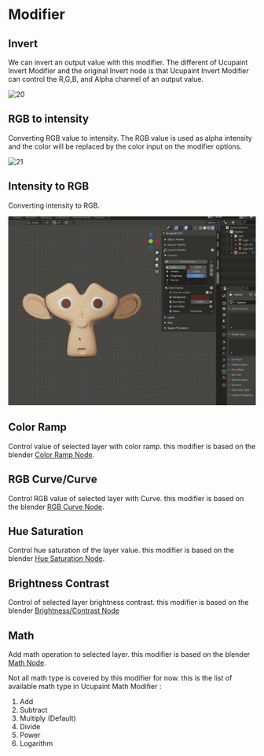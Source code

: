 # Modifier

## Invert

We can invert an output value with this modifier. The different of Ucupaint Invert Modifier and the original Invert node is that Ucupaint Invert Modifier can control the R,G,B, and Alpha channel of an output value.

![20](source/04.modifier/20.gif)

## RGB to intensity

Converting RGB value to intensity. The RGB value is used as alpha intensity and the color will be replaced by the color input on the modifier options.

![21](source/04.modifier/21.gif)

## Intensity to RGB

Converting intensity to RGB.

![22](source/04.modifier/22.gif)

## Color Ramp

Control value of selected layer with color ramp. this modifier is based on the blender [Color Ramp Node](https://docs.blender.org/manual/en/latest/modeling/geometry_nodes/color/color_ramp.html).  

## RGB Curve/Curve

Control RGB value of selected layer with Curve. this modifier is based on the blender [RGB Curve Node](https://docs.blender.org/manual/en/latest/render/shader_nodes/color/rgb_curves.html).

## Hue Saturation

Control hue saturation of the layer value. this modifier is based on the blender [Hue Saturation Node](https://docs.blender.org/manual/en/latest/render/shader_nodes/color/hue_saturation.html).

## Brightness Contrast

Control of selected layer brightness contrast. this modifier is based on the blender [Brightness/Contrast Node](https://docs.blender.org/manual/en/latest/render/shader_nodes/color/bright_contrast.html)

## Math

Add math operation to selected layer. this modifier is based on the blender [Math Node](https://docs.blender.org/manual/en/latest/render/shader_nodes/converter/math.html).

Not all math type is covered by this modifier for now. this is the list of available math type in Ucupaint Math Modifier :

1. Add
2. Subtract
3. Multiply (Default)
4. Divide
5. Power
6. Logarithm
